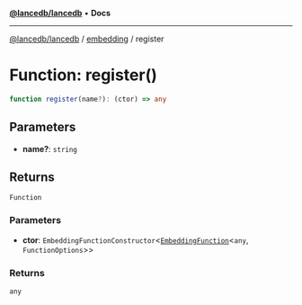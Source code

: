 [**@lancedb/lancedb**](../../../README.md) • **Docs**

***

[@lancedb/lancedb](../../../globals.md) / [embedding](../README.md) / register

# Function: register()

```ts
function register(name?): (ctor) => any
```

## Parameters

* **name?**: `string`

## Returns

`Function`

### Parameters

* **ctor**: `EmbeddingFunctionConstructor`&lt;[`EmbeddingFunction`](../classes/EmbeddingFunction.md)&lt;`any`, `FunctionOptions`&gt;&gt;

### Returns

`any`
